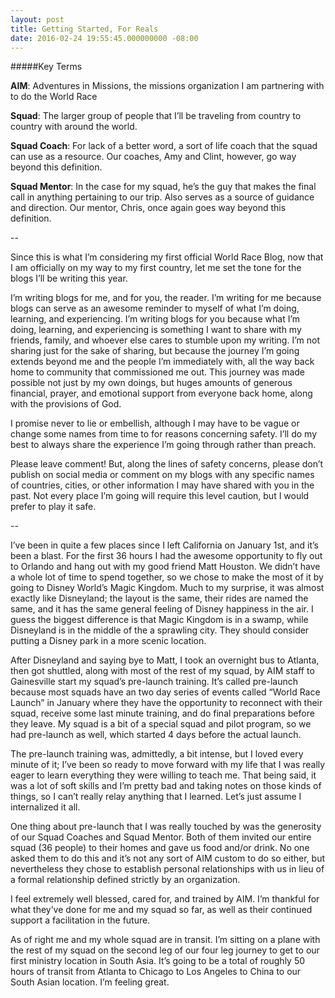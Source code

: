 ```yaml
---
layout: post
title: Getting Started, For Reals
date: 2016-02-24 19:55:45.000000000 -08:00
---
```

#####Key Terms

**AIM**: Adventures in Missions, the missions organization I am partnering with to do the World Race

**Squad**: The larger group of people that I’ll be traveling from country to country with around the world.

**Squad Coach**: For lack of a better word, a sort of life coach that the squad can use as a resource. Our coaches, Amy and Clint, however, go way beyond this definition.

**Squad Mentor**: In the case for my squad, he’s the guy that makes the final call in anything pertaining to our trip. Also serves as a source of guidance and direction. Our mentor, Chris, once again goes way beyond this definition.

--

Since this is what I’m considering my first official World Race Blog, now that I am officially on my way to my first country, let me set the tone for the blogs I’ll be writing this year.

I’m writing blogs for me, and for you, the reader. I’m writing for me because blogs can serve as an awesome reminder to myself of what I’m doing, learning, and experiencing. I’m writing blogs for you because what I’m doing, learning, and experiencing is something I want to share with my friends, family, and whoever else cares to stumble upon my writing. I’m not sharing just for the sake of sharing, but because the journey I’m going extends beyond me and the people I’m immediately with, all the way back home to community that commissioned me out. This journey was made possible not just by my own doings, but huges amounts of generous financial, prayer, and emotional support from everyone back home, along with the provisions of God.

I promise never to lie or embellish, although I may have to be vague or change some names from time to for reasons concerning safety. I’ll do my best to always share the experience I’m going through rather than preach.

Please leave comment! But, along the lines of safety concerns, please don’t publish on social media or comment on my blogs with any specific names of countries, cities, or other information I may have shared with you in the past. Not every place I’m going will require this level caution, but I would prefer to play it safe.

--

I’ve been in quite a few places since I left California on January 1st, and it’s been a blast. For the first 36 hours I had the awesome opportunity to fly out to Orlando and hang out with my good friend Matt Houston. We didn’t have a whole lot of time to spend together, so we chose to make the most of it by going to Disney World’s Magic Kingdom. Much to my surprise, it was almost exactly like Disneyland; the layout is the same, their rides are named the same, and it has the same general feeling of Disney happiness in the air. I guess the biggest difference is that Magic Kingdom is in a swamp, while Disneyland is in the middle of the a sprawling city. They should consider putting a Disney park in a more scenic location.

After Disneyland and saying bye to Matt, I took an overnight bus to Atlanta, then got shuttled, along with most of the rest of my squad, by AIM staff to Gainesville start my squad’s pre-launch training. It’s called pre-launch because most squads have an two day series of events called “World Race Launch” in January where they have the opportunity to reconnect with their squad, receive some last minute training, and do final preparations before they leave. My squad is a bit of a special squad and pilot program, so we had pre-launch as well, which started 4 days before the actual launch.

The pre-launch training was, admittedly, a bit intense, but I loved every minute of it; I’ve been so ready to move forward with my life that I was really eager to learn everything they were willing to teach me. That being said, it was a lot of soft skills and I’m pretty bad and taking notes on those kinds of things, so I can’t really relay anything that I learned. Let’s just assume I internalized it all.

One thing about pre-launch that I was really touched by was the generosity of our Squad Coaches and Squad Mentor. Both of them invited our entire squad (36 people) to their homes and gave us food and/or drink. No one asked them to do this and it’s not any sort of AIM custom to do so either, but nevertheless they chose to establish personal relationships with us in lieu of a formal relationship defined strictly by an organization.

I feel extremely well blessed, cared for, and trained by AIM. I’m thankful for what they’ve done for me and my squad so far, as well as their continued support a facilitation in the future.

As of right me and my whole squad are in transit. I’m sitting on a plane with the rest of my squad on the second leg of our four leg journey to get to our first ministry location in South Asia. It’s going to be a total of roughly 50 hours of transit from Atlanta to Chicago to Los Angeles to China to our South Asian location. I’m feeling great.
